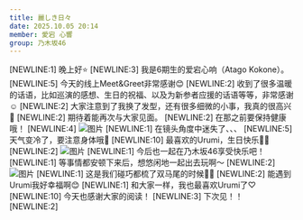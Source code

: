 ```yaml
---
title: 麗しき日々
date: 2025.10.05 20:14
member: 愛宕 心響
group: 乃木坂46
---
```


[NEWLINE:1]
晚上好⭐️
[NEWLINE:3]
我是6期生的爱宕心响（Atago Kokone）。
[NEWLINE:5]
今天的线上Meet&Greet非常感谢😊
[NEWLINE:2]
收到了很多温暖的话语，比如巡演的感想、生日的祝福、以及为新参者应援的话语等等，非常感谢☺︎
[NEWLINE:2]
大家注意到了我换了发型，还有很多细微的小事，我真的很高兴🤍
[NEWLINE:2]
期待着能再次与大家见面。
[NEWLINE:2]
在那之前要保持健康哦！
[NEWLINE:4]
![图片](https://www.nogizaka46.com/files/46/diary/n46/MEMBER/moblog/202510/mobfU7Fc4.jpg)
[NEWLINE:1]
在镜头角度中迷失了、、、
[NEWLINE:5]
天气变冷了，要注意身体哦🍂
[NEWLINE:10]
最喜欢的Urumi，生日快乐🎊🤍
[NEWLINE:2]
![图片](https://www.nogizaka46.com/files/46/diary/n46/MEMBER/moblog/202510/mobGsnwlo.jpg)
[NEWLINE:1]
今后也一起在乃木坂46享受快乐吧！
[NEWLINE:1]
等事情都安顿下来后，想悠闲地一起出去玩啊〜
[NEWLINE:2]
![图片](https://www.nogizaka46.com/files/46/diary/n46/MEMBER/moblog/202510/mobaQMqTP.jpg)
[NEWLINE:1]
这是我们碰巧都梳了双马尾的时候🫶🏻
[NEWLINE:2]
能遇到Urumi我好幸福啊😊
[NEWLINE:1]
和大家一样，我也最喜欢Urumi了♡
[NEWLINE:10]
今天也感谢大家的阅读！
[NEWLINE:3]
下次见！！
[NEWLINE:2]